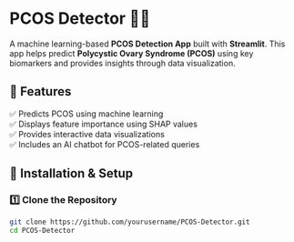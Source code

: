 # PCOS Detector 🏥✨  

A machine learning-based **PCOS Detection App** built with **Streamlit**. This app helps predict **Polycystic Ovary Syndrome (PCOS)** using key biomarkers and provides insights through data visualization.  

## 🚀 Features  
✅ Predicts PCOS using machine learning  
✅ Displays feature importance using SHAP values  
✅ Provides interactive data visualizations  
✅ Includes an AI chatbot for PCOS-related queries  

## 📌 Installation & Setup  

### 1️⃣ Clone the Repository  
```sh
git clone https://github.com/yourusername/PCOS-Detector.git
cd PCOS-Detector
